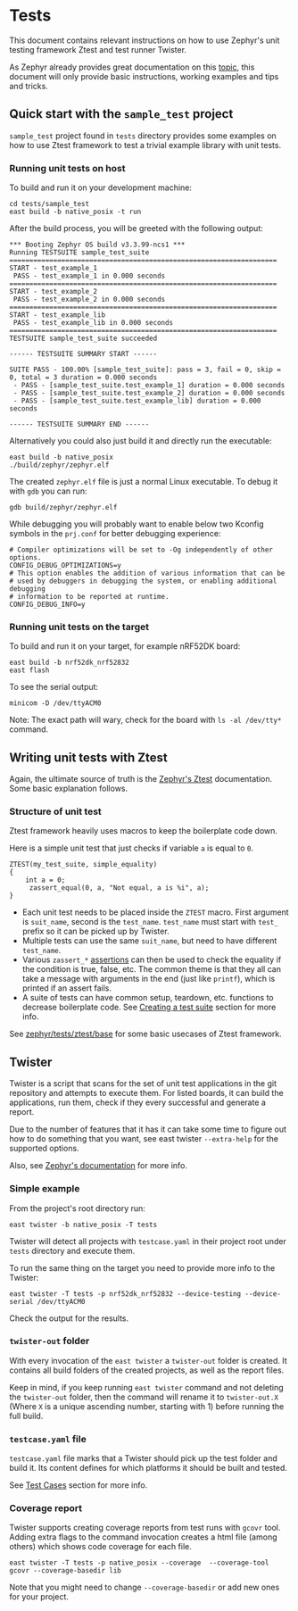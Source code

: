 # Tests

This document contains relevant instructions on how to use Zephyr's unit testing
framework Ztest and test runner Twister.

As Zephyr already provides great documentation on this [topic], this document
will only provide basic instructions, working examples and tips and tricks.

[topic]: https://docs.zephyrproject.org/latest/develop/test/index.html

## Quick start with the `sample_test` project

`sample_test` project found in `tests` directory provides some examples on how
to use Ztest framework to test a trivial example library with unit tests.

### Running unit tests on host

To build and run it on your development machine:

```shell
cd tests/sample_test
east build -b native_posix -t run
```

After the build process, you will be greeted with the following output:

```
*** Booting Zephyr OS build v3.3.99-ncs1 ***
Running TESTSUITE sample_test_suite
===================================================================
START - test_example_1
 PASS - test_example_1 in 0.000 seconds
===================================================================
START - test_example_2
 PASS - test_example_2 in 0.000 seconds
===================================================================
START - test_example_lib
 PASS - test_example_lib in 0.000 seconds
===================================================================
TESTSUITE sample_test_suite succeeded

------ TESTSUITE SUMMARY START ------

SUITE PASS - 100.00% [sample_test_suite]: pass = 3, fail = 0, skip = 0, total = 3 duration = 0.000 seconds
 - PASS - [sample_test_suite.test_example_1] duration = 0.000 seconds
 - PASS - [sample_test_suite.test_example_2] duration = 0.000 seconds
 - PASS - [sample_test_suite.test_example_lib] duration = 0.000 seconds

------ TESTSUITE SUMMARY END ------
```

Alternatively you could also just build it and directly run the executable:

```
east build -b native_posix
./build/zephyr/zephyr.elf
```

The created `zephyr.elf` file is just a normal Linux executable. To debug it
with `gdb` you can run:

```
gdb build/zephyr/zephyr.elf
```

While debugging you will probably want to enable below two Kconfig symbols in
the `prj.conf` for better debugging experience:

```Kconfig
# Compiler optimizations will be set to -Og independently of other options.
CONFIG_DEBUG_OPTIMIZATIONS=y
# This option enables the addition of various information that can be
# used by debuggers in debugging the system, or enabling additional debugging
# information to be reported at runtime.
CONFIG_DEBUG_INFO=y
```

### Running unit tests on the target

To build and run it on your target, for example nRF52DK board:

```shell
east build -b nrf52dk_nrf52832
east flash
```

To see the serial output:

```shell
minicom -D /dev/ttyACM0
```

Note: The exact path will wary, check for the board with `ls -al /dev/tty*`
command.

## Writing unit tests with Ztest

Again, the ultimate source of truth is the [Zephyr's Ztest] documentation. Some
basic explanation follows.

[zephyr's ztest]: https://docs.zephyrproject.org/latest/develop/test/ztest.html

### Structure of unit test

Ztest framework heavily uses macros to keep the boilerplate code down.

Here is a simple unit test that just checks if variable `a` is equal to `0`.

```
ZTEST(my_test_suite, simple_equality)
{
    int a = 0;
     zassert_equal(0, a, "Not equal, a is %i", a);
}
```

- Each unit test needs to be placed inside the `ZTEST` macro. First argument is
  `suit_name`, second is the `test_name`. `test_name` must start with `test_`
  prefix so it can be picked up by Twister.
- Multiple tests can use the same `suit_name`, but need to have different
  `test_name`.
- Various `zassert_*` [assertions] can then be used to check the equality if the
  condition is true, false, etc. The common theme is that they all can take a
  message with arguments in the end (just like `printf`), which is printed if an
  assert fails.
- A suite of tests can have common setup, teardown, etc. functions to decrease
  boilerplate code. See [Creating a test suite] section for more info.

See
[zephyr/tests/ztest/base](https://github.com/zephyrproject-rtos/zephyr/tree/main/tests/ztest/base)
for some basic usecases of Ztest framework.

[assertions]:
  https://docs.zephyrproject.org/latest/develop/test/ztest.html#assertions
[creating a test suite]:
  https://docs.zephyrproject.org/latest/develop/test/ztest.html#creating-a-test-suite

## Twister

Twister is a script that scans for the set of unit test applications in the git
repository and attempts to execute them. For listed boards, it can build the
applications, run them, check if they every successful and generate a report.

Due to the number of features that it has it can take some time to figure out
how to do something that you want, see east twister `--extra-help` for the
supported options.

Also, see
[Zephyr's documentation](https://docs.zephyrproject.org/latest/develop/test/twister.html)
for more info.

### Simple example

From the project's root directory run:

```shell
east twister -b native_posix -T tests
```

Twister will detect all projects with `testcase.yaml` in their project root
under `tests` directory and execute them.

To run the same thing on the target you need to provide more info to the
Twister:

```shell
east twister -T tests -p nrf52dk_nrf52832 --device-testing --device-serial /dev/ttyACM0
```

Check the output for the results.

### `twister-out` folder

With every invocation of the `east twister` a `twister-out` folder is created.
It contains all build folders of the created projects, as well as the report
files.

Keep in mind, if you keep running `east twister` command and not deleting the
`twister-out` folder, then the command will rename it to `twister-out.X` (Where
`X` is a unique ascending number, starting with 1) before running the full
build.

### `testcase.yaml` file

`testcase.yaml` file marks that a Twister should pick up the test folder and
build it. Its content defines for which platforms it should be built and tested.

See [Test Cases] section for more info.

[test cases]:
  https://docs.zephyrproject.org/latest/develop/test/twister.html#test-cases

### Coverage report

Twister supports creating coverage reports from test runs with `gcovr` tool.
Adding extra flags to the command invocation creates a html file (among others)
which shows code coverage for each file.

```shell
east twister -T tests -p native_posix --coverage  --coverage-tool gcovr --coverage-basedir lib
```

Note that you might need to change `--coverage-basedir` or add new ones for your
project.
